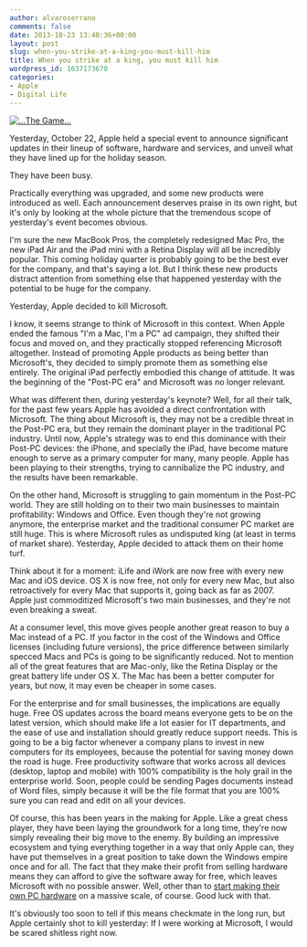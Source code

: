 ```yaml
---
author: alvaroserrano
comments: false
date: 2013-10-23 13:40:36+00:00
layout: post
slug: when-you-strike-at-a-king-you-must-kill-him
title: When you strike at a king, you must kill him
wordpress_id: 1637173670
categories:
- Apple
- Digital Life
---
```



[![...The Game...](http://farm3.staticflickr.com/2730/4344651102_6a186d5733.jpg)](http://www.flickr.com/photos/darrentunnicliff/4344651102/)   




Yesterday, October 22, Apple held a special event to announce significant updates in their lineup of software, hardware and services, and unveil what they have lined up for the holiday season.

They have been busy.

Practically everything was upgraded, and some new products were introduced as well. Each announcement deserves praise in its own right, but it's only by looking at the whole picture that the tremendous scope of yesterday's event becomes obvious.

I'm sure the new MacBook Pros, the completely redesigned Mac Pro, the new iPad Air and the iPad mini with a Retina Display will all be incredibly popular. This coming holiday quarter is probably going to be the best ever for the company, and that's saying a lot. But I think these new products distract attention from something else that happened yesterday with the potential to be huge for the company.

Yesterday, Apple decided to kill Microsoft.

I know, it seems strange to think of Microsoft in this context. When Apple ended the famous "I'm a Mac, I'm a PC" ad campaign, they shifted their focus and moved on, and they practically stopped referencing Microsoft altogether. Instead of promoting Apple products as being better than Microsoft's, they decided to simply promote them as something else entirely. The original iPad perfectly embodied this change of attitude. It was the beginning of the "Post-PC era" and Microsoft was no longer relevant. 

What was different then, during yesterday's keynote? Well, for all their talk, for the past few years Apple has avoided a direct confrontation with Microsoft. The thing about Microsoft is, they may not be a credible threat in the Post-PC era, but they remain the dominant player in the traditional PC industry. Until now, Apple's strategy was to end this dominance with their Post-PC devices: the iPhone, and specially the iPad, have become mature enough to serve as a primary computer for many, many people. Apple has been playing to their strengths, trying to cannibalize the PC industry, and the results have been remarkable.

On the other hand, Microsoft is struggling to gain momentum in the Post-PC world. They are still holding on to their two main businesses to maintain profitability: Windows and Office. Even though they're not growing anymore, the enterprise market and the traditional consumer PC market are still huge. This is where Microsoft rules as undisputed king (at least in terms of market share). Yesterday, Apple decided to attack them on their home turf.

Think about it for a moment: iLife and iWork are now free with every new Mac and iOS device. OS X is now free, not only for every new Mac, but also retroactively for every Mac that supports it, going back as far as 2007. Apple just commoditized Microsoft's two main businesses, and they're not even breaking a sweat.

At a consumer level, this move gives people another great reason to buy a Mac instead of a PC. If you factor in the cost of the Windows and Office licenses (including future versions), the price difference between similarly specced Macs and PCs is going to be significantly reduced. Not to mention all of the great features that are Mac-only, like the Retina Display or the great battery life under OS X. The Mac has been a better computer for years, but now, it may even be cheaper in some cases.

For the enterprise and for small businesses, the implications are equally huge. Free OS updates across the board means everyone gets to be on the latest version, which should make life a lot easier for IT departments, and the ease of use and installation should greatly reduce support needs. This is going to be a big factor whenever a company plans to invest in new computers for its employees, because the potential for saving money down the road is huge. Free productivity software that works across all devices (desktop, laptop and mobile) with 100% compatibility is the holy grail in the enterprise world. Soon, people could be sending Pages documents instead of Word files, simply because it will be the file format that you are 100% sure you can read and edit on all your devices.

Of course, this has been years in the making for Apple. Like a great chess player, they have been laying the groundwork for a long time, they're now simply revealing their big move to the enemy. By building an impressive ecosystem and tying everything together in a way that only Apple can, they have put themselves in a great position to take down the Windows empire once and for all. The fact that they make their profit from selling hardware means they can afford to give the software away for free, which leaves Microsoft with no possible answer. Well, other than to [start making their own PC hardware](http://www.brainyquote.com/quotes/quotes/a/alankay375550.html) on a massive scale, of course. Good luck with that.

It's obviously too soon to tell if this means checkmate in the long run, but Apple certainly shot to kill yesterday: If I were working at Microsoft, I would be scared shitless right now.
